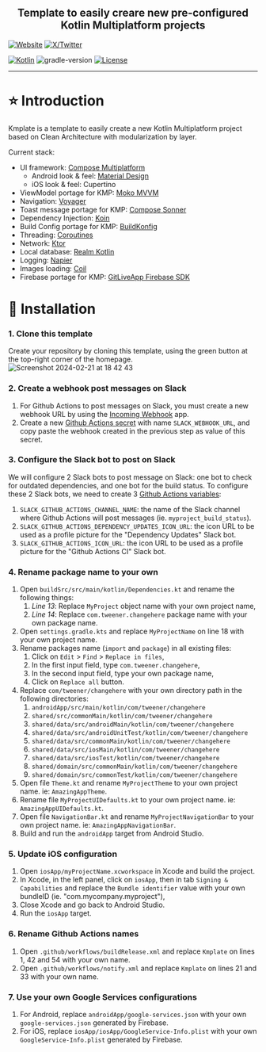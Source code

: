 <h2 align="center">Template to easily creare new pre-configured Kotlin Multiplatform projects</h2>

[![Website](https://img.shields.io/badge/Author-vivienmahe.com-orange)](https://vivienmahe.com/)
[![X/Twitter](https://img.shields.io/twitter/follow/VivienMahe)](https://twitter.com/VivienMahe)

[![Kotlin](https://img.shields.io/badge/kotlin-1.9.22-blue.svg?logo=kotlin)](http://kotlinlang.org)
![gradle-version](https://img.shields.io/badge/gradle-8.2.2-blue?logo=gradle)
[![License](https://img.shields.io/badge/License-Apache%202.0-green.svg)](https://opensource.org/licenses/Apache-2.0)

---

# ⭐️ Introduction

Kmplate is a template to easily create a new Kotlin Multiplatform project based on Clean Architecture with modularization by layer.

Current stack:
- UI framework: [Compose Multiplatform](https://www.jetbrains.com/lp/compose-multiplatform/)
    - Android look & feel: [Material Design](https://m3.material.io/)
    - iOS look & feel: Cupertino
- ViewModel portage for KMP: [Moko MVVM](https://github.com/icerockdev/moko-mvvm)
- Navigation: [Voyager](https://github.com/adrielcafe/voyager)
- Toast message portage for KMP: [Compose Sonner](https://github.com/dokar3/compose-sonner)
- Dependency Injection: [Koin](https://insert-koin.io/)
- Build Config portage for KMP: [BuildKonfig](https://github.com/yshrsmz/BuildKonfig)
- Threading: [Coroutines](https://kotlinlang.org/docs/coroutines-overview.html)
- Network: [Ktor](https://ktor.io/)
- Local database: [Realm Kotlin](https://realm.io/realm-kotlin/)
- Logging: [Napier](https://github.com/AAkira/Napier)
- Images loading: [Coil](https://coil-kt.github.io/coil/)
- Firebase portage for KMP: [GitLiveApp Firebase SDK](https://firebaseopensource.com/projects/gitliveapp/firebase-kotlin-sdk/)

# 💾 Installation

### 1. Clone this template

Create your repository by cloning this template, using the green button at the top-right corner of the homepage.
![Screenshot 2024-02-21 at 18 42 43](https://github.com/Tweener/kmplate/assets/596985/8e41cc46-c295-431f-904d-df7bf4dbef13)

### 2. Create a webhook post messages on Slack

1. For Github Actions to post messages on Slack, you must create a new webhook URL by using the [Incoming Webhook](https://slack.com/apps/A0F7XDUAZ-incoming-webhooks) app.
2. Create a new [Github Actions secret](https://docs.github.com/en/actions/security-guides/encrypted-secrets) with name `SLACK_WEBHOOK_URL`, and copy paste the webhook created in the previous step as
   value of this secret.

### 3. Configure the Slack bot to post on Slack

We will configure 2 Slack bots to post message on Slack: one bot to check for outdated dependencies, and one bot for the build status.
To configure these 2 Slack bots, we need to create 3 [Github Actions variables](https://docs.github.com/en/actions/learn-github-actions/variables):

1. `SLACK_GITHUB_ACTIONS_CHANNEL_NAME`: the name of the Slack channel where Github Actions will post messages (ie. `myproject_build_status`).
2. `SLACK_GITHUB_ACTIONS_DEPENDENCY_UPDATES_ICON_URL`: the icon URL to be used as a profile picture for the "Dependency Updates" Slack bot.
3. `SLACK_GITHUB_ACTIONS_ICON_URL`: the icon URL to be used as a profile picture for the "Github Actions CI" Slack bot.

### 4. Rename package name to your own

1. Open `buildSrc/src/main/kotlin/Dependencies.kt` and rename the following things:
    1. _Line 13_: Replace `MyProject` object name with your own project name,
    2. _Line 14_: Replace `com.tweener.changehere` package name with your own package name.
2. Open `settings.gradle.kts` and replace `MyProjectName` on line 18 with your own project name.
3. Rename packages name (`import` and `package`) in all existing files:
    1. Click on `Edit` > `Find` > `Replace in files`,
    2. In the first input field, type `com.tweener.changehere`,
    3. In the second input field, type your own package name,
    4. Click on `Replace all` button.
4. Replace `com/tweener/changehere` with your own directory path in the following directories:
    1. `androidApp/src/main/kotlin/com/tweener/changehere`
    2. `shared/src/commonMain/kotlin/com/tweener/changehere`
    3. `shared/data/src/androidMain/kotlin/com/tweener/changehere`
    4. `shared/data/src/androidUnitTest/kotlin/com/tweener/changehere`
    5. `shared/data/src/commonMain/kotlin/com/tweener/changehere`
    6. `shared/data/src/iosMain/kotlin/com/tweener/changehere`
    7. `shared/data/src/iosTest/kotlin/com/tweener/changehere`
    8. `shared/domain/src/commonMain/kotlin/com/tweener/changehere`
    9. `shared/domain/src/commonTest/kotlin/com/tweener/changehere`
5. Open file `Theme.kt` and rename `MyProjectTheme` to your own project name. ie: `AmazingAppTheme`.
6. Rename file `MyProjectUIDefaults.kt` to your own project name. ie: `AmazingAppUIDefaults.kt`.
7. Open file `NavigationBar.kt` and rename `MyProjectNavigationBar` to your own project name. ie: `AmazingAppNavigationBar`.
8. Build and run the `androidApp` target from Android Studio.

### 5. Update iOS configuration

1. Open `iosApp/myProjectName.xcworkspace` in Xcode and build the project.
2. In Xcode, in the left panel, click on `iosApp`, then in tab `Signing & Capabilities` and replace the `Bundle identifier` value with your own bundleID (ie. "com.mycompany.myproject"),
3. Close Xcode and go back to Android Studio.
4. Run the `iosApp` target.

### 6. Rename Github Actions names

1. Open `.github/workflows/buildRelease.xml` and replace `Kmplate` on lines 1, 42 and 54 with your own name.
2. Open `.github/workflows/notify.xml` and replace `Kmplate` on lines 21 and 33 with your own name.

### 7. Use your own Google Services configurations

1. For Android, replace `androidApp/google-services.json` with your own `google-services.json` generated by Firebase.
2. For iOS, replace `iosApp/iosApp/GoogleService-Info.plist` with your own `GoogleService-Info.plist` generated by Firebase.
